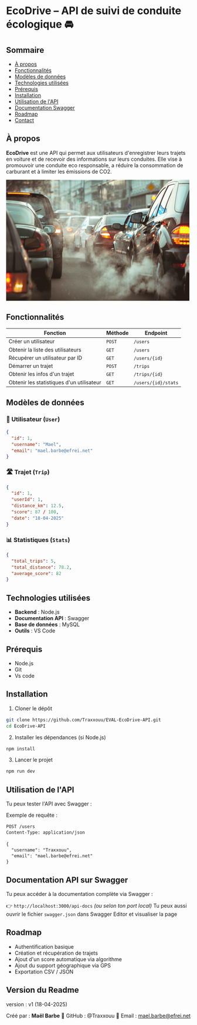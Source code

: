 # EcoDrive – API de suivi de conduite écologique 🚘

## Sommaire
* [À propos](#à-propos)
* [Fonctionnalités](#fonctionnalités)
* [Modèles de données](#modèles-de-données)
* [Technologies utilisées](#technologies-utilisées)
* [Prérequis](#prérequis)
* [Installation](#installation)
* [Utilisation de l'API](#utilisation-de-lapi)
* [Documentation Swagger](#documentation-swagger)
* [Roadmap](#roadmap)
* [Contact](#contact)

## À propos
**EcoDrive** est une API qui permet aux utilisateurs d'enregistrer leurs trajets en voiture et de recevoir des informations sur leurs conduites. Elle vise à promouvoir une conduite eco responsable, a réduire la consommation de carburant et à limiter les émissions de CO2.

<div>
  <img src="/EcoDrive-API/public/pollution.png" width=500px>
</div>

## Fonctionnalités

| Fonction | Méthode | Endpoint |
|----------|---------|----------|
| Créer un utilisateur | `POST` | `/users` |
| Obtenir la liste des utilisateurs | `GET` | `/users` |
| Récupérer un utilisateur par ID | `GET` | `/users/{id}` |
| Démarrer un trajet | `POST` | `/trips` |
| Obtenir les infos d'un trajet | `GET` | `/trips/{id}` |
| Obtenir les statistiques d'un utilisateur | `GET` | `/users/{id}/stats` |

## Modèles de données

### 🧍 Utilisateur (`User`)
```json
{
  "id": 1,
  "username": "Mael",
  "email": "mael.barbe@efrei.net"
}
```

### 🛣️ Trajet (`Trip`)
```json
{
  "id": 1,
  "userId": 1,
  "distance_km": 12.5,
  "score": 87 / 100,
  "date": "18-04-2025"
}
```

### 📊 Statistiques (`Stats`)
```json
{
  "total_trips": 5,
  "total_distance": 78.2,
  "average_score": 82
}
```

## Technologies utilisées
* **Backend** : Node.js
* **Documentation API** : Swagger
* **Base de données** : MySQL
* **Outils** : VS Code

## Prérequis
* Node.js
* Git
* Vs code

## Installation

1. Cloner le dépôt
```bash
git clone https://github.com/Traxxouu/EVAL-EcoDrive-API.git
cd EcoDrive-API
```

2. Installer les dépendances (si Node.js)
```bash
npm install
```

3. Lancer le projet
```bash
npm run dev
```

## Utilisation de l'API

Tu peux tester l'API avec Swagger :

Exemple de requête :
```http
POST /users
Content-Type: application/json

{
  "username": "Traxxouu",
  "email": "mael.barbe@efrei.net"
}
```

## Documentation API sur Swagger

Tu peux accéder à la documentation complète via Swagger :

👉 `http://localhost:3000/api-docs` *(ou selon ton port local)*
Tu peux aussi ouvrir le fichier `swagger.json` dans Swagger Editor et visualiser la page 

## Roadmap
* Authentification basique
* Création et récupération de trajets
* Ajout d'un score automatique via algorithme
* Ajout du support géographique via GPS
* Exportation CSV / JSON

## Version du Readme 
version : v1 (18-04-2025)



Créé par : **Maël Barbe**
🔗 GitHub : @Traxxouu
📧 Email : mael.barbe@efrei.net

